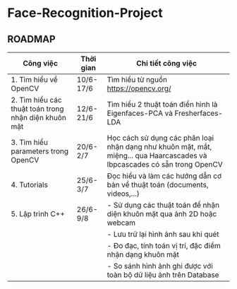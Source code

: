 # Face-Recognition-Project
## ROADMAP
|Công việc                         |Thời gian|Chi tiết công việc                                   |
|----------------------------------|------------------|-----------------------------------------------------|
|1. Tìm hiểu về OpenCV                       |10/6-17/6| Tìm hiểu từ nguồn https://opencv.org/                             |
|2. Tìm hiểu các thuật toán trong nhận diện khuôn mặt  |12/6-21/6|Tìm hiểu 2 thuật toán điển hình là Eigenfaces-PCA và Fresherfaces-LDA|   
|3. Tìm hiểu parameters trong OpenCV|20/6-2/7|Học cách sử dụng các phân loại nhận dạng như khuôn mặt, mắt, miệng... qua Haarcascades và lbpcascades có sẵn trong OpenCV|
|4. Tutorials|25/6-3/7|Đọc hiểu và làm các hướng dẫn cơ bản về thuật toán (documents, videos,...)|
|5. Lập trình C++|26/6-9/8|- Sử dụng các thuật toán để nhận diện khuôn mặt qua ảnh 2D hoặc webcam |
|||- Lưu trữ lại hình ảnh sau khi quét|
|||- Đo đạc, tính toán vị trí, đặc điểm nhận dạng khuôn mặt|
|||- So sánh hình ảnh ghi được với toàn bộ dữ liệu ảnh trên Database|



